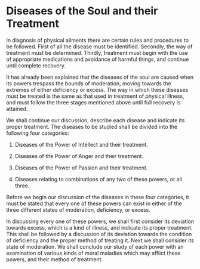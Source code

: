 Diseases of the Soul and their Treatment
========================================

In diagnosis of physical ailments there are certain rules and procedures
to be followed. First of all the disease must be identified. Secondly,
the way of treatment must be determined. Thirdly, treatment must begin
with the use of appropriate medications and avoidance of harmful things,
and continue until complete recovery.

It has already been explained that the diseases of the soul are caused
when its powers trespass the bounds of moderation, moving towards the
extremes of either deficiency or excess. The way in which these diseases
must be treated is the same as that used in treatment of physical
illness, and must follow the three stages mentioned above until full
recovery is attained.

We shall continue our discussion, describe each disease and indicate its
proper treatment. The diseases to be studied shall be divided into the
following four categories:

1. Diseases of the Power of Intellect and their treatment.

2. Diseases of the Power of Anger and their treatment.

3. Diseases of the Power of Passion and their treatment.

4. Diseases relating to combinations of any two of these powers, or all
three.

Before we begin our discussion of the diseases in these four categories,
it must be stated that every one of these powers can exist in either of
the three different states of moderation, deficiency, or excess.

In discussing every one of these powers, we shall first consider its
deviation towards excess, which is a kind of illness, and indicate its
proper treatment. This shall be followed by a discussion of its
deviation towards the condition of deficiency and the proper method of
treating it. Next we shall consider its state of moderation. We shall
conclude our study of each power with an examination of various kinds of
moral maladies which may afflict these powers, and their method of
treatment.


